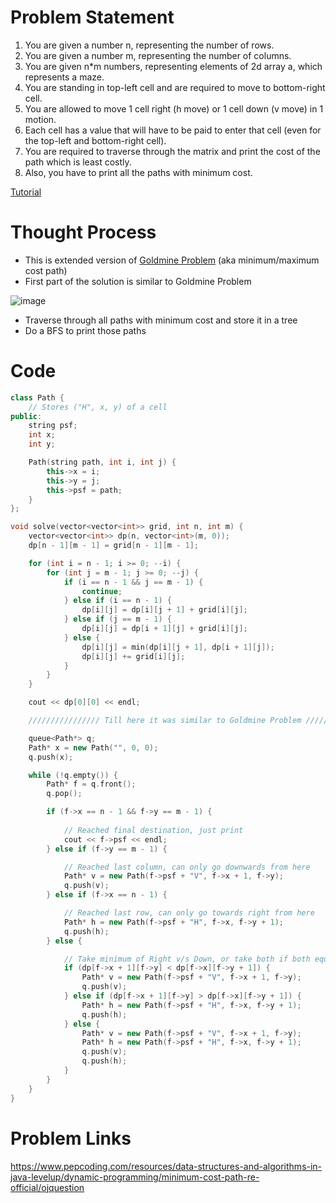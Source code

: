 # Problem Statement
1. You are given a number n, representing the number of rows.
2. You are given a number m, representing the number of columns.
3. You are given n*m numbers, representing elements of 2d array a, which represents a maze.
4. You are standing in top-left cell and are required to move to bottom-right cell.
5. You are allowed to move 1 cell right (h move) or 1 cell down (v move) in 1 motion.
6. Each cell has a value that will have to be paid to enter that cell (even for the top-left and bottom-right cell).
7. You are required to traverse through the matrix and print the cost of the path which is least costly.
8. Also, you have to print all the paths with minimum cost.

[Tutorial](https://www.youtube.com/watch?v=f8Vdifn2YjQ&list=PL-Jc9J83PIiEZvXCn-c5UIBvfT8dA-8EG&index=8)

# Thought Process

- This is extended version of [Goldmine Problem](https://www.youtube.com/watch?v=5KdvH15NJjc&list=PL-Jc9J83PIiG8fE6rj9F5a6uyQ5WPdqKy&index=8) (aka minimum/maximum cost path)
- First part of the solution is similar to Goldmine Problem

![image](https://user-images.githubusercontent.com/10897423/133956969-9c3b5119-d18c-4002-9898-e397eb33ed08.png)

- Traverse through all paths with minimum cost and store it in a tree
- Do a BFS to print those paths

# Code

```cpp
class Path {
    // Stores ("H", x, y) of a cell
public:
    string psf;
    int x;
    int y;

    Path(string path, int i, int j) {
        this->x = i;
        this->y = j;
        this->psf = path;
    }
};

void solve(vector<vector<int>> grid, int n, int m) {
    vector<vector<int>> dp(n, vector<int>(m, 0));
    dp[n - 1][m - 1] = grid[n - 1][m - 1];

    for (int i = n - 1; i >= 0; --i) {
        for (int j = m - 1; j >= 0; --j) {
            if (i == n - 1 && j == m - 1) {
                continue;
            } else if (i == n - 1) {
                dp[i][j] = dp[i][j + 1] + grid[i][j];
            } else if (j == m - 1) {
                dp[i][j] = dp[i + 1][j] + grid[i][j];
            } else {
                dp[i][j] = min(dp[i][j + 1], dp[i + 1][j]);
                dp[i][j] += grid[i][j];
            }
        }
    }

    cout << dp[0][0] << endl;

    //////////////// Till here it was similar to Goldmine Problem ////////////////

    queue<Path*> q;
    Path* x = new Path("", 0, 0);
    q.push(x);

    while (!q.empty()) {
        Path* f = q.front();
        q.pop();

        if (f->x == n - 1 && f->y == m - 1) {
            
            // Reached final destination, just print
            cout << f->psf << endl;
        } else if (f->y == m - 1) {

            // Reached last column, can only go downwards from here
            Path* v = new Path(f->psf + "V", f->x + 1, f->y);
            q.push(v);
        } else if (f->x == n - 1) {

            // Reached last row, can only go towards right from here
            Path* h = new Path(f->psf + "H", f->x, f->y + 1);
            q.push(h);
        } else {

            // Take minimum of Right v/s Down, or take both if both equal
            if (dp[f->x + 1][f->y] < dp[f->x][f->y + 1]) {
                Path* v = new Path(f->psf + "V", f->x + 1, f->y);
                q.push(v);
            } else if (dp[f->x + 1][f->y] > dp[f->x][f->y + 1]) {
                Path* h = new Path(f->psf + "H", f->x, f->y + 1);
                q.push(h);
            } else {
                Path* v = new Path(f->psf + "V", f->x + 1, f->y);
                Path* h = new Path(f->psf + "H", f->x, f->y + 1);
                q.push(v);
                q.push(h);
            }
        }
    }
}
```

# Problem Links
https://www.pepcoding.com/resources/data-structures-and-algorithms-in-java-levelup/dynamic-programming/minimum-cost-path-re-official/ojquestion
